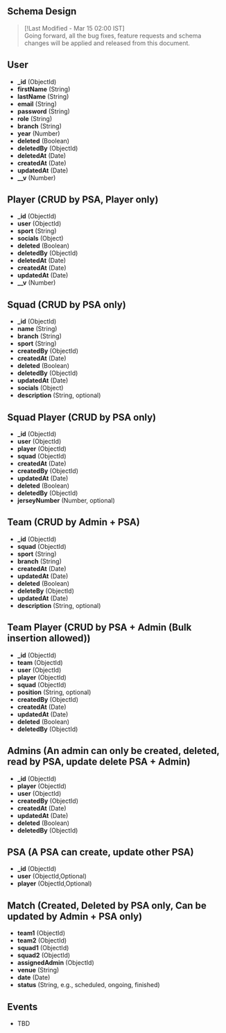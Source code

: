 ## Schema Design

> [!Last Modified - Mar 15 02:00 IST]  
> Going forward, all the bug fixes, feature requests and schema changes will be applied and released from this document.


## User
- **_id** (ObjectId)
- **firstName** (String)
- **lastName** (String)
- **email** (String)
- **password** (String)
- **role** (String)
- **branch** (String)
- **year** (Number)
- **deleted** (Boolean)
- **deletedBy** (ObjectId)
- **deletedAt** (Date)
- **createdAt** (Date)
- **updatedAt** (Date)
- **__v** (Number)


## Player (CRUD by PSA, Player only)

- **_id** (ObjectId)
- **user** (ObjectId)
- **sport** (String)
- **socials** (Object)
- **deleted** (Boolean)
- **deletedBy** (ObjectId)
- **deletedAt** (Date)
- **createdAt** (Date)
- **updatedAt** (Date)
- **__v** (Number)

## Squad (CRUD by PSA only)

- **_id** (ObjectId)
- **name** (String)
- **branch** (String)
- **sport** (String)
- **createdBy** (ObjectId)
- **createdAt** (Date)
- **deleted** (Boolean)
- **deletedBy** (ObjectId)
- **updatedAt** (Date)
- **socials** (Object)
- **description** (String, optional)

## Squad Player (CRUD by PSA only)

- **_id** (ObjectId)
- **user** (ObjectId)
- **player** (ObjectId)
- **squad** (ObjectId)
- **createdAt** (Date)
- **createdBy** (ObjectId)
- **updatedAt** (Date)
- **deleted** (Boolean)
- **deletedBy** (ObjectId)
- **jerseyNumber** (Number, optional)

## Team (CRUD by Admin + PSA)

- **_id** (ObjectId)
- **squad** (ObjectId)
- **sport** (String)
- **branch** (String)
- **createdAt** (Date)
- **updatedAt** (Date)
- **deleted** (Boolean)
- **deleteBy** (ObjectId)
- **updatedAt** (Date)
- **description** (String, optional)

## Team Player (CRUD by PSA + Admin (Bulk insertion allowed))

- **_id** (ObjectId)
- **team** (ObjectId)
- **user** (ObjectId)
- **player** (ObjectId)
- **squad** (ObjectId)
- **position** (String, optional)
- **createdBy** (ObjectId)
- **createdAt** (Date)
- **updatedAt** (Date)
- **deleted** (Boolean)
- **deletedBy** (ObjectId)

## Admins (An admin can only be created, deleted, read by PSA, update delete PSA + Admin)

- **_id** (ObjectId)
- **player** (ObjectId)
- **user** (ObjectId)
- **createdBy** (ObjectId)
- **createdAt** (Date)
- **updatedAt** (Date)
- **deleted** (Boolean)
- **deletedBy** (ObjectId)

## PSA (A PSA can create, update other PSA)

- **_id** (ObjectId)
- **user** (ObjectId,Optional)
- **player** (ObjectId,Optional)

## Match (Created, Deleted by PSA only, Can be updated by Admin + PSA only)

- **team1** (ObjectId)
- **team2** (ObjectId)
- **squad1** (ObjectId)
- **squad2** (ObjectId)
- **assignedAdmin** (ObjectId)
- **venue** (String)
- **date** (Date)
- **status** (String, e.g., scheduled, ongoing, finished)

## Events
- TBD
